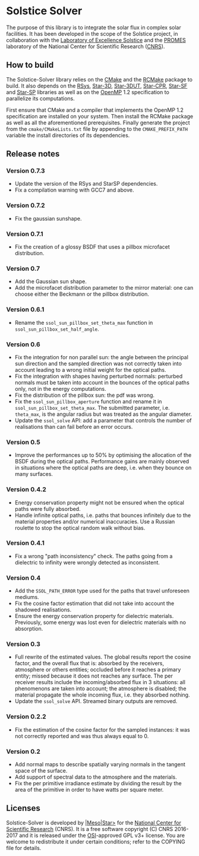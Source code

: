 # Solstice Solver

The purpose of this library is to integrate the solar flux in complex solar
facilities. It has been developed in the scope of the Solstice project, in
collaboration with the
[Laboratory of Excellence Solstice](http://www.labex-solstice.fr) and the
[PROMES](http://www.promes.cnrs.fr/index.php?page=home-en) laboratory of the
National Center for Scientific Research ([CNRS](http://www.cnrs.fr/index.php)).

## How to build

The Solstice-Solver library relies on the [CMake](http://www.cmake.org) and the
[RCMake](https://gitlab.com/vaplv/rcmake/) package to build.
It also depends on the
[RSys](https://gitlab.com/vaplv/rsys/),
[Star-3D](https://gitlab.com/meso-star/star-3d/),
[Star-3DUT](https://gitlab.com/meso-star/star-3dut),
[Star-CPR](https://gitlab.com/meso-star/star-cpr),
[Star-SF](https://gitlab.com/meso-star/star-sf) and
[Star-SP](https://gitlab.com/meso-star/star-sp/) libraries as well as on the
[OpenMP](http://www.openmp.org) 1.2 specification to parallelize its
computations.

First ensure that CMake and a compiler that implements the OpenMP 1.2
specification are installed on your system. Then install the RCMake package as
well as all the aforementioned prerequisites. Finally generate the project from
the `cmake/CMakeLists.txt` file by appending to the `CMAKE_PREFIX_PATH`
variable the install directories of its dependencies.

## Release notes

### Version 0.7.3

- Update the version of the RSys and StarSP dependencies. 
- Fix a compilation warning with GCC7 and above.

### Version 0.7.2

- Fix the gaussian sunshape.

### Version 0.7.1

- Fix the creation of a glossy BSDF that uses a pillbox microfacet
  distribution.

### Version 0.7

- Add the Gaussian sun shape.
- Add the microfacet distribution parameter to the mirror material: one can
  choose either the Beckmann or the pillbox distribution.

### Version 0.6.1

- Rename the `ssol_sun_pillbox_set_theta_max` function in
  `ssol_sun_pillbox_set_half_angle`.

### Version 0.6

- Fix the integration for non parallel sun: the angle between the principal sun
  direction and the sampled direction was not correctly taken into account
  leading to a wrong initial weight for the optical paths.
- Fix the integration with shapes having perturbed normals: perturbed normals
  must be taken into account in the bounces of the optical paths only, not in
  the energy computations.
- Fix the distribution of the pillbox sun: the pdf was wrong.
- Fix the `ssol_sun_pillbox_aperture` function and rename it in
  `ssol_sun_pillbox_set_theta_max`. The submitted parameter, i.e. `theta_max`,
  is the angular radius but was treated as the angular diameter.
- Update the `ssol_solve` API: add a parameter that controls the number of
  realisations than can fail before an error occurs.

### Version 0.5

- Improve the performances up to 50% by optimising the allocation of the BSDF
  during the optical paths. Performance gains are mainly observed in situations
  where the optical paths are deep, i.e. when they bounce on many surfaces.

### Version 0.4.2

- Energy conservation property might not be ensured when the optical paths were
  fully absorbed.
- Handle infinite optical paths, i.e. paths that bounces infinitely due to the
  material properties and/or numerical inaccuracies. Use a Russian roulette to
  stop the optical random walk without bias.

### Version 0.4.1

- Fix a wrong "path inconsistency" check. The paths going from a dielectric to
  infinity were wrongly detected as inconsistent.

### Version 0.4

- Add the `SSOL_PATH_ERROR` type used for the paths that travel unforeseen
  mediums.
- Fix the cosine factor estimation that did not take into account the
  shadowed realisations.
- Ensure the energy conservation property for dielectric materials. Previously,
  some energy was lost even for dielectric materials with no absorption.

### Version 0.3

- Full rewrite of the estimated values. The global results report the cosine
  factor, and the overall flux that is: absorbed by the receivers, atmosphere
  or others entities; occluded before it reaches a primary entity; missed
  because it does not reaches any surface. The per receiver results include the
  incoming/absorbed flux in 3 situations: all phenomenons are taken into
  account; the atmosphere is disabled; the material propagate the whole
  incoming flux, i.e. they absorbed nothing.
- Update the `ssol_solve` API. Streamed binary outputs are removed.

### Version 0.2.2

- Fix the estimation of the cosine factor for the  sampled instances: it was
  not correctly reported and was thus always equal to 0.

### Version 0.2

- Add normal maps to describe spatially varying normals in the tangent space of
  the surface.
- Add support of spectral data to the atmosphere and the materials.
- Fix the per primitive irradiance estimate by dividing the result by the area
  of the primitive in order to have watts per square meter.

## Licenses

Solstice-Solver is developed by [|Meso|Star>](http://www.meso-star.com) for the
[National Center for Scientific Research](http://www.cnrs.fr/index.php) (CNRS).
It is a free software copyright (C) CNRS 2016-2017 and it is released under the
[OSI](http://opensource.org)-approved GPL v3+ license. You are welcome to
redistribute it under certain conditions; refer to the COPYING file for
details.

